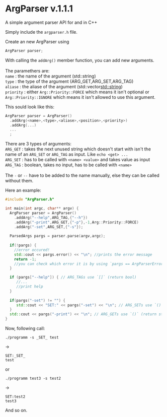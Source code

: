 # ArgParser v.1.1.1
A simple argument parser API for and in C++

Simply include the `argparser.h` file.

Create an new ArgParser using
```cpp
ArgParser parser;
```

With calling the `addArg()` member function, you can add new arguments. <br> <br>
The paramethers are:  <br>
`name` : the name of the argument (std::string) <br>
`type` : the type of the argument (ARG_GET,ARG_SET,ARG_TAG) <br>
`aliase` : the aliase of the argument (std::vector<std::string>) <br>
`priority` : either `Arg::Priority::FORCE` which means it isn't optional or `Arg::Priority::IGNORE` which means it isn't allowed to use this argument.

This sould look like this:
```cpp
ArgParser parser = ArgParser()
  .addArg(<name>,<type>,<aliase>,<position>,<priority>)
  .addArg(...)
  ...
  ;
 ```
There are 3 types of arguments: <br>
`ARG_GET` : takes the next unused string which doesn't start with isn't the name of an `ARG_SET` or `ARG_TAG` as input. Like `echo <get> ... ` <br>
`ARG_SET` : has to be called with `<name> <value>` and takes value as input <br>
`ARG_TAG` : boolean, takes no input, has to be called with `<name>` <br> <br>
The `-` or `--` have to be added to the name manually, else they can be called without them.

Here an example:
```cpp
#include "ArgParser.h"

int main(int argc, char** argv) {
  ArgParser parser = ArgParser()
    .addArg("--help",ARG_TAG,{"--h"})
    .addArg("-print",ARG_GET,{"-p"},-1,Arg::Priority::FORCE)
    .addArg("-set",ARG_SET,{"-s"});
    
  ParsedArgs pargs = parser.parse(argv,argc);
  
  if(!pargs) {
    //error occured!
    std::cout << pargs.error() << "\n"; //prints the error message
    return -1;
    //you can check which error it is by using `pargs == ArgParserErrors::<error>`
  }

  if (pargs["--help"]) { // ARG_TAGs use `[]` (return bool)
     //...
     //print help
  }
  
  if(pargs("-set") != "") {
     std::cout << "SET:" << pargs("-set") << "\n"; // ARG_SETs use `()` (return std::string)
  }
  std::cout << pargs("-print") << "\n"; // ARG_GETs use `()` (return std::string)
}
```

Now, following call:
```
./programm -s _SET_ test
```
->
```
SET:_SET_
test
```
or
```
./programm test3 -s test2
```
->
```
SET:test2
test3
```

And so on.
